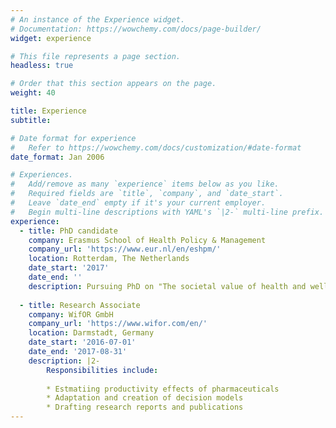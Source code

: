 ```yaml
---
# An instance of the Experience widget.
# Documentation: https://wowchemy.com/docs/page-builder/
widget: experience

# This file represents a page section.
headless: true

# Order that this section appears on the page.
weight: 40

title: Experience
subtitle:

# Date format for experience
#   Refer to https://wowchemy.com/docs/customization/#date-format
date_format: Jan 2006

# Experiences.
#   Add/remove as many `experience` items below as you like.
#   Required fields are `title`, `company`, and `date_start`.
#   Leave `date_end` empty if it's your current employer.
#   Begin multi-line descriptions with YAML's `|2-` multi-line prefix.
experience:
  - title: PhD candidate
    company: Erasmus School of Health Policy & Management
    company_url: 'https://www.eur.nl/en/eshpm/'
    location: Rotterdam, The Netherlands
    date_start: '2017'
    date_end: ''
    description: Pursuing PhD on "The societal value of health and well-being gain", supervised by Job van Exel and Werner Brouwer
        
  - title: Research Associate
    company: WifOR GmbH
    company_url: 'https://www.wifor.com/en/'
    location: Darmstadt, Germany
    date_start: '2016-07-01'
    date_end: '2017-08-31'
    description: |2-
        Responsibilities include:
        
        * Estmatiing productivity effects of pharmaceuticals
        * Adaptation and creation of decision models
        * Drafting research reports and publications
---
```

